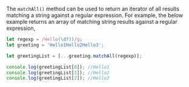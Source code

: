 
  The `matchAll()` method can be used to return an iterator of all results matching a string against a regular expression. For example, the below example returns an array of matching string results against a regular expression,

  ```javascript
  let regexp = /Hello(\d?))/g;
  let greeting = 'Hello1Hello2Hello3';

  let greetingList = [...greeting.matchAll(regexp)];

  console.log(greetingList[0]); //Hello1
  console.log(greetingList[1]); //Hello2
  console.log(greetingList[2]); //Hello3
  ```
